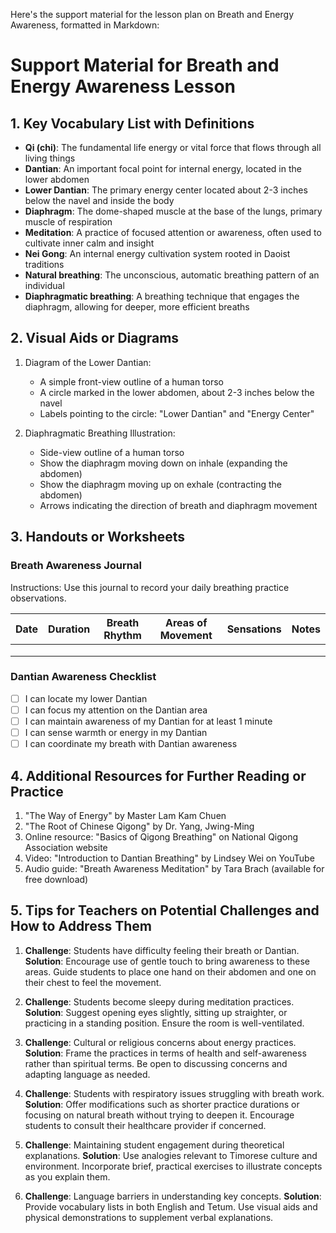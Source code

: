 Here's the support material for the lesson plan on Breath and Energy Awareness, formatted in Markdown:

# Support Material for Breath and Energy Awareness Lesson

## 1. Key Vocabulary List with Definitions

- **Qi (chi)**: The fundamental life energy or vital force that flows through all living things
- **Dantian**: An important focal point for internal energy, located in the lower abdomen
- **Lower Dantian**: The primary energy center located about 2-3 inches below the navel and inside the body
- **Diaphragm**: The dome-shaped muscle at the base of the lungs, primary muscle of respiration
- **Meditation**: A practice of focused attention or awareness, often used to cultivate inner calm and insight
- **Nei Gong**: An internal energy cultivation system rooted in Daoist traditions
- **Natural breathing**: The unconscious, automatic breathing pattern of an individual
- **Diaphragmatic breathing**: A breathing technique that engages the diaphragm, allowing for deeper, more efficient breaths

## 2. Visual Aids or Diagrams

1. Diagram of the Lower Dantian:
   - A simple front-view outline of a human torso
   - A circle marked in the lower abdomen, about 2-3 inches below the navel
   - Labels pointing to the circle: "Lower Dantian" and "Energy Center"

2. Diaphragmatic Breathing Illustration:
   - Side-view outline of a human torso
   - Show the diaphragm moving down on inhale (expanding the abdomen)
   - Show the diaphragm moving up on exhale (contracting the abdomen)
   - Arrows indicating the direction of breath and diaphragm movement

## 3. Handouts or Worksheets

### Breath Awareness Journal

Instructions: Use this journal to record your daily breathing practice observations.

| Date | Duration | Breath Rhythm | Areas of Movement | Sensations | Notes |
|------|----------|---------------|-------------------|------------|-------|
|      |          |               |                   |            |       |
|      |          |               |                   |            |       |
|      |          |               |                   |            |       |

### Dantian Awareness Checklist

- [ ] I can locate my lower Dantian
- [ ] I can focus my attention on the Dantian area
- [ ] I can maintain awareness of my Dantian for at least 1 minute
- [ ] I can sense warmth or energy in my Dantian
- [ ] I can coordinate my breath with Dantian awareness

## 4. Additional Resources for Further Reading or Practice

1. "The Way of Energy" by Master Lam Kam Chuen
2. "The Root of Chinese Qigong" by Dr. Yang, Jwing-Ming
3. Online resource: "Basics of Qigong Breathing" on National Qigong Association website
4. Video: "Introduction to Dantian Breathing" by Lindsey Wei on YouTube
5. Audio guide: "Breath Awareness Meditation" by Tara Brach (available for free download)

## 5. Tips for Teachers on Potential Challenges and How to Address Them

1. **Challenge**: Students have difficulty feeling their breath or Dantian.
   **Solution**: Encourage use of gentle touch to bring awareness to these areas. Guide students to place one hand on their abdomen and one on their chest to feel the movement.

2. **Challenge**: Students become sleepy during meditation practices.
   **Solution**: Suggest opening eyes slightly, sitting up straighter, or practicing in a standing position. Ensure the room is well-ventilated.

3. **Challenge**: Cultural or religious concerns about energy practices.
   **Solution**: Frame the practices in terms of health and self-awareness rather than spiritual terms. Be open to discussing concerns and adapting language as needed.

4. **Challenge**: Students with respiratory issues struggling with breath work.
   **Solution**: Offer modifications such as shorter practice durations or focusing on natural breath without trying to deepen it. Encourage students to consult their healthcare provider if concerned.

5. **Challenge**: Maintaining student engagement during theoretical explanations.
   **Solution**: Use analogies relevant to Timorese culture and environment. Incorporate brief, practical exercises to illustrate concepts as you explain them.

6. **Challenge**: Language barriers in understanding key concepts.
   **Solution**: Provide vocabulary lists in both English and Tetum. Use visual aids and physical demonstrations to supplement verbal explanations.
